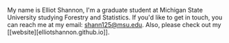 My name is Elliot Shannon,
I'm a graduate student at Michigan State University studying Forestry and Statistics. 
If you'd like to get in touch, you can reach me at my email: shann125@msu.edu. 
Also, please check out my [[website][elliotshannon.github.io]].

